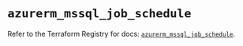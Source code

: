 # `azurerm_mssql_job_schedule`

Refer to the Terraform Registry for docs: [`azurerm_mssql_job_schedule`](https://registry.terraform.io/providers/hashicorp/azurerm/4.43.0/docs/resources/mssql_job_schedule).
